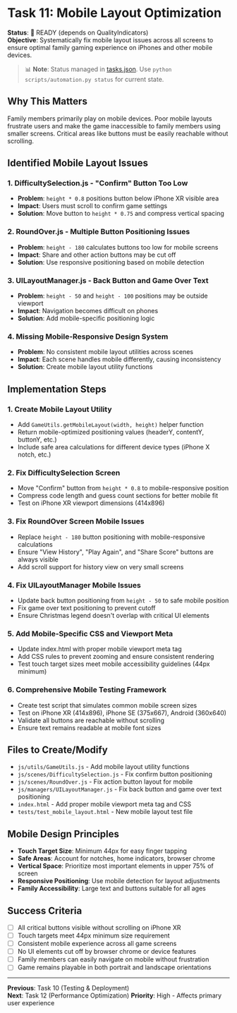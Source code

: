 # Task 11: Mobile Layout Optimization

**Status**: 🚀 READY (depends on QualityIndicators)  
**Objective**: Systematically fix mobile layout issues across all screens to ensure optimal family gaming experience on iPhones and other mobile devices.
> 📊 **Note**: Status managed in [tasks.json](../tasks.json). Use `python scripts/automation.py status` for current state.


## Why This Matters
Family members primarily play on mobile devices. Poor mobile layouts frustrate users and make the game inaccessible to family members using smaller screens. Critical areas like buttons must be easily reachable without scrolling.

## Identified Mobile Layout Issues

### 1. **DifficultySelection.js - "Confirm" Button Too Low**
- **Problem**: `height * 0.8` positions button below iPhone XR visible area
- **Impact**: Users must scroll to confirm game settings
- **Solution**: Move button to `height * 0.75` and compress vertical spacing

### 2. **RoundOver.js - Multiple Button Positioning Issues**
- **Problem**: `height - 180` calculates buttons too low for mobile screens
- **Impact**: Share and other action buttons may be cut off
- **Solution**: Use responsive positioning based on mobile detection

### 3. **UILayoutManager.js - Back Button and Game Over Text**
- **Problem**: `height - 50` and `height - 100` positions may be outside viewport
- **Impact**: Navigation becomes difficult on phones
- **Solution**: Add mobile-specific positioning logic

### 4. **Missing Mobile-Responsive Design System**
- **Problem**: No consistent mobile layout utilities across scenes
- **Impact**: Each scene handles mobile differently, causing inconsistency
- **Solution**: Create mobile layout utility functions

## Implementation Steps

### 1. Create Mobile Layout Utility
- Add `GameUtils.getMobileLayout(width, height)` helper function
- Return mobile-optimized positioning values (headerY, contentY, buttonY, etc.)
- Include safe area calculations for different device types (iPhone X notch, etc.)

### 2. Fix DifficultySelection Screen
- Move "Confirm" button from `height * 0.8` to mobile-responsive position
- Compress code length and guess count sections for better mobile fit
- Test on iPhone XR viewport dimensions (414x896)

### 3. Fix RoundOver Screen Mobile Issues
- Replace `height - 180` button positioning with mobile-responsive calculations
- Ensure "View History", "Play Again", and "Share Score" buttons are always visible
- Add scroll support for history view on very small screens

### 4. Fix UILayoutManager Mobile Issues
- Update back button positioning from `height - 50` to safe mobile position
- Fix game over text positioning to prevent cutoff
- Ensure Christmas legend doesn't overlap with critical UI elements

### 5. Add Mobile-Specific CSS and Viewport Meta
- Update index.html with proper mobile viewport meta tag
- Add CSS rules to prevent zooming and ensure consistent rendering
- Test touch target sizes meet mobile accessibility guidelines (44px minimum)

### 6. Comprehensive Mobile Testing Framework
- Create test script that simulates common mobile screen sizes
- Test on iPhone XR (414x896), iPhone SE (375x667), Android (360x640)
- Validate all buttons are reachable without scrolling
- Ensure text remains readable at mobile font sizes

## Files to Create/Modify
- `js/utils/GameUtils.js` - Add mobile layout utility functions
- `js/scenes/DifficultySelection.js` - Fix confirm button positioning
- `js/scenes/RoundOver.js` - Fix action button layout for mobile
- `js/managers/UILayoutManager.js` - Fix back button and game over text positioning
- `index.html` - Add proper mobile viewport meta tag and CSS
- `tests/test_mobile_layout.html` - New mobile layout test file

## Mobile Design Principles
- **Touch Target Size**: Minimum 44px for easy finger tapping
- **Safe Areas**: Account for notches, home indicators, browser chrome
- **Vertical Space**: Prioritize most important elements in upper 75% of screen
- **Responsive Positioning**: Use mobile detection for layout adjustments
- **Family Accessibility**: Large text and buttons suitable for all ages

## Success Criteria
- [ ] All critical buttons visible without scrolling on iPhone XR
- [ ] Touch targets meet 44px minimum size requirement
- [ ] Consistent mobile experience across all game screens
- [ ] No UI elements cut off by browser chrome or device features
- [ ] Family members can easily navigate on mobile without frustration
- [ ] Game remains playable in both portrait and landscape orientations

---
**Previous**: Task 10 (Testing & Deployment)  
**Next**: Task 12 (Performance Optimization)
**Priority**: High - Affects primary user experience
